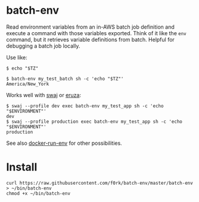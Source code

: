 batch-env
==========

Read environment variables from an in-AWS batch job definition and execute a
command with those variables exported. Think of it like the `env` command, but
it retrieves variable definitions from batch. Helpful for debugging a batch job
locally.

Use like:

```!sh
$ echo "$TZ"

$ batch-env my_test_batch sh -c 'echo "$TZ"'
America/New_York
```

Works well with [swaj](https://github.com/f0rk/swaj) or [eruza](https://github.com/f0rk/eruza):
```!sh
$ swaj --profile dev exec batch-env my_test_app sh -c 'echo "$ENVIRONMENT"'
dev
$ swaj --profile production exec batch-env my_test_app sh -c 'echo "$ENVIRONMENT"'
production
```

See also [docker-run-env](https://github.com/f0rk/docker-run-env) for other possibilities.

Install
=======

```!sh
curl https://raw.githubusercontent.com/f0rk/batch-env/master/batch-env > ~/bin/batch-env
chmod +x ~/bin/batch-env
```
